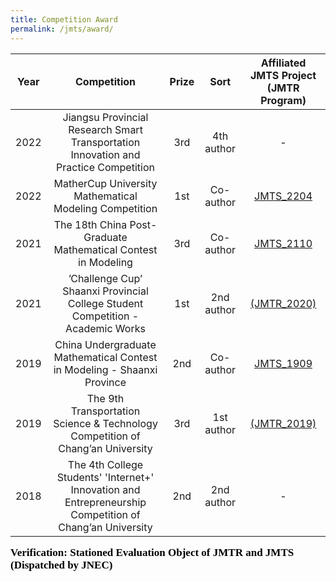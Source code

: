 ```yaml
---
title: Competition Award
permalink: /jmts/award/
---
```


<style>
.intro{
font-family:times;
font-size:21px;
}
</style>

| Year | Competition | Prize | Sort | Affiliated JMTS Project (JMTR Program) |
|:-------------:|:-------------:|:-------------:|:-------------:|:-----:|
| 2022 | Jiangsu Provincial Research Smart Transportation Innovation and Practice Competition | 3rd | 4th author | - |
| 2022 | MatherCup University Mathematical Modeling Competition | 1st | Co-author | <a href="https://yunqing-jia.github.io/JTRC/jmts/experience/#jmts_2204">JMTS_2204</a> |
| 2021 | The 18th China Post-Graduate Mathematical Contest in Modeling | 3rd | Co-author | <a href="https://yunqing-jia.github.io/JTRC/jmts/experience/#jmts_2110">JMTS_2110</a> |
| 2021 | ’Challenge Cup’ Shaanxi Provincial College Student Competition - Academic Works | 1st | 2nd author | <a href="https://yunqing-jia.github.io/JTRC/jmtr/researchtopic/#JMTR_2020">(JMTR_2020)</a> |
| 2019 | China Undergraduate Mathematical Contest in Modeling - Shaanxi Province | 2nd | Co-author | <a href="https://yunqing-jia.github.io/JTRC/jmts/experience/#jmts_1909">JMTS_1909</a> |
| 2019 | The 9th Transportation Science & Technology Competition of Chang’an University | 3rd | 1st author | <a href="https://yunqing-jia.github.io/JTRC/jmtr/researchtopic/#JMTR_2019">(JMTR_2019)</a> |
| 2018 | The 4th College Students' 'Internet+' Innovation and Entrepreneurship Competition of Chang’an University | 2nd | 2nd author | - |


<span style="font-family:times; font-size:17px; font-weight:bold; color:black;">Verification: Stationed Evaluation Object of JMTR and JMTS (Dispatched by JNEC)</span>


